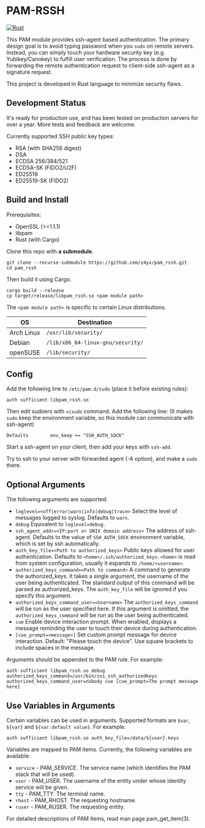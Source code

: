 # PAM-RSSH

[![Rust](https://github.com/z4yx/pam_rssh/actions/workflows/rust.yml/badge.svg)](https://github.com/z4yx/pam_rssh/actions/workflows/rust.yml)

This PAM module provides ssh-agent based authentication. The primary design goal is to avoid typing password when you `sudo` on remote servers. Instead, you can simply touch your hardware security key (e.g. Yubikey/Canokey) to fulfill user verification. The process is done by forwarding the remote authentication request to client-side ssh-agent as a signature request.

This project is developed in Rust language to minimize security flaws.

## Development Status

It's ready for production use, and has been tested on production servers for over a year. More tests and feedback are welcome.

Currently supported SSH public key types:
- RSA (with SHA256 digest)
- DSA
- ECDSA 256/384/521
- ECDSA-SK (FIDO2/U2F)
- ED25519
- ED25519-SK (FIDO2)

## Build and Install

Prerequisites:

- OpenSSL (>=1.1.1) 
- libpam
- Rust (with Cargo)

Clone this repo with **a submodule**.

```
git clone --recurse-submodule https://github.com/z4yx/pam_rssh.git
cd pam_rssh
```

Then build it using Cargo.

```
cargo build --release
cp target/release/libpam_rssh.so <pam module path>
```

The `<pam module path>` is specific to certain Linux distributions.

| OS           | Destination                         |
| ------------ | ----------------------------------- |
| Arch Linux   | `/usr/lib/security/`                |
| Debian       | `/lib/x86_64-linux-gnu/security/`   |
| openSUSE     | `/lib/security/`                    |

## Config

Add the following line to `/etc/pam.d/sudo` (place it before existing rules):

```
auth sufficient libpam_rssh.so
```

Then edit sudoers with `visudo` command. Add the following line: (It makes `sudo` keep the environment variable, so this module can communicate with ssh-agent)
```
Defaults        env_keep += "SSH_AUTH_SOCK"
```


Start a ssh-agent on your client, then add your keys with `ssh-add`. 

Try to ssh to your server with forwarded agent (-A option), and make a `sudo` there. 

## Optional Arguments

The following arguments are supported:

- `loglevel=<off|error|warn|info|debug|trace>` Select the level of messages logged to syslog. Defaults to `warn`.
- `debug` Equivalent to `loglevel=debug`. 
- `ssh_agent_addr=<IP:port or UNIX domain address>` The address of ssh-agent. Defaults to the value of `SSH_AUTH_SOCK` environment variable, which is set by ssh automatically.
- `auth_key_file=<Path to authorized_keys>` Public keys allowed for user authentication. Defaults to `<home>/.ssh/authorized_keys`. `<home>` is read from system configuration, usually it expands to `/home/<username>`.
- `authorized_keys_command=<Path to command>` A command to generate the authorized_keys. It takes a single argument, the username of the user being authenticated. The standard output of this command will be parsed as authorized_keys. The `auth_key_file` will be ignored if you specify this argument.
- `authorized_keys_command_user=<Username>` The `authorized_keys_command` will be run as the user specified here. If this argument is omitted, the `authorized_keys_command` will be run as the user being authenticated.
- `cue` Enable device interaction prompt. When enabled, displays a message reminding the user to touch their device during authentication.
- `[cue_prompt=<message>]` Set custom prompt message for device interaction. Default: "Please touch the device". Use square brackets to include spaces in the message.

Arguments should be appended to the PAM rule. For example:

```
auth sufficient libpam_rssh.so debug authorized_keys_command=/usr/bin/sss_ssh_authorizedkeys authorized_keys_command_user=nobody cue [cue_prompt=The prompt message here]
```

## Use Variables in Arguments

Certain variables can be used in arguments. Supported formats are `$var`, `${var}` and `${var:default value}`. For example:

```
auth sufficient libpam_rssh.so auth_key_file=/data/${user}.keys
```

Variables are mapped to PAM items. Currently, the following variables are available:

- `service` - PAM_SERVICE. The service name (which identifies the PAM stack that will be used).
- `user` - PAM_USER. The username of the entity under whose identity service will be given.
- `tty` - PAM_TTY. The terminal name.
- `rhost` - PAM_RHOST. The requesting hostname.
- `ruser` - PAM_RUSER. The requesting entity.

For detailed descriptions of PAM items, read man page pam_get_item(3).

